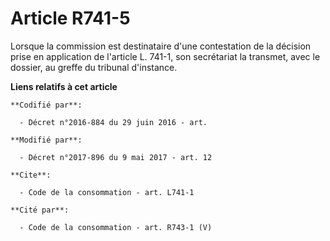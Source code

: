 # Article R741-5

Lorsque la commission est destinataire d'une contestation de la décision prise en application de l'article L. 741-1, son
secrétariat la transmet, avec le dossier, au greffe du tribunal d'instance.

**Liens relatifs à cet article**

	**Codifié par**:

	  - Décret n°2016-884 du 29 juin 2016 - art.

	**Modifié par**:

	  - Décret n°2017-896 du 9 mai 2017 - art. 12

	**Cite**:

	  - Code de la consommation - art. L741-1

	**Cité par**:

	  - Code de la consommation - art. R743-1 (V)

